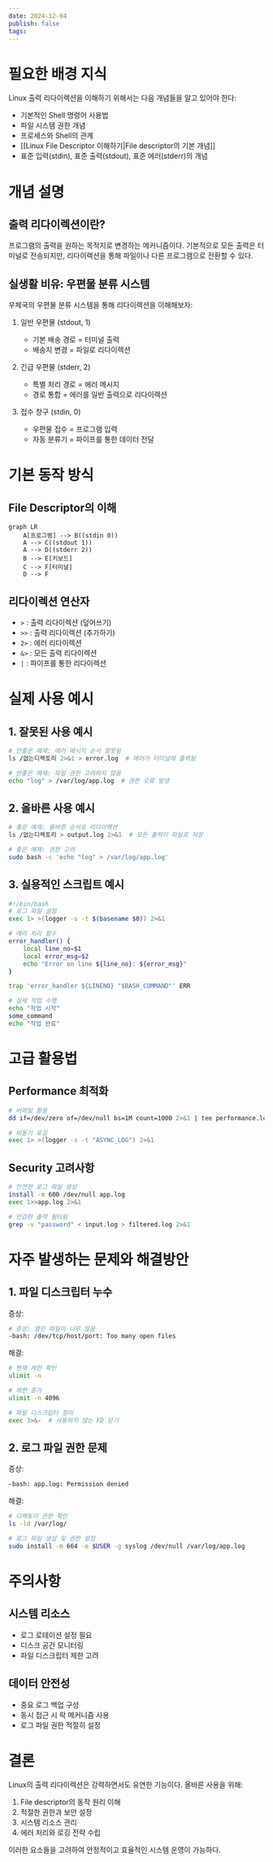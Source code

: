 ```yaml
---
date: 2024-12-04
publish: false
tags:
---
```

# 필요한 배경 지식
Linux 출력 리다이렉션을 이해하기 위해서는 다음 개념들을 알고 있어야 한다:
- 기본적인 Shell 명령어 사용법
- 파일 시스템 권한 개념
- 프로세스와 Shell의 관계
- [[Linux File Descriptor 이해하기|File descriptor의 기본 개념]]
- 표준 입력(stdin), 표준 출력(stdout), 표준 에러(stderr)의 개념

# 개념 설명

## 출력 리다이렉션이란?
프로그램의 출력을 원하는 목적지로 변경하는 메커니즘이다. 기본적으로 모든 출력은 터미널로 전송되지만, 리다이렉션을 통해 파일이나 다른 프로그램으로 전환할 수 있다.

## 실생활 비유: 우편물 분류 시스템
우체국의 우편물 분류 시스템을 통해 리다이렉션을 이해해보자:

1. 일반 우편물 (stdout, 1)
   - 기본 배송 경로 = 터미널 출력
   - 배송지 변경 = 파일로 리다이렉션

2. 긴급 우편물 (stderr, 2)
   - 특별 처리 경로 = 에러 메시지
   - 경로 통합 = 에러를 일반 출력으로 리다이렉션

3. 접수 창구 (stdin, 0)
   - 우편물 접수 = 프로그램 입력
   - 자동 분류기 = 파이프를 통한 데이터 전달

# 기본 동작 방식

## File Descriptor의 이해
```mermaid
graph LR
    A[프로그램] --> B((stdin 0))
    A --> C((stdout 1))
    A --> D((stderr 2))
    B --> E[키보드]
    C --> F[터미널]
    D --> F
```

## 리다이렉션 연산자
- `>` : 출력 리다이렉션 (덮어쓰기)
- `>>` : 출력 리다이렉션 (추가하기)
- `2>` : 에러 리다이렉션
- `&>` : 모든 출력 리다이렉션
- `|` : 파이프를 통한 리다이렉션

# 실제 사용 예시

## 1. 잘못된 사용 예시
```bash
# 안좋은 예제: 에러 메시지 순서 잘못됨
ls /없는디렉토리 2>&1 > error.log  # 에러가 터미널에 출력됨

# 안좋은 예제: 파일 권한 고려하지 않음
echo "log" > /var/log/app.log  # 권한 오류 발생
```

## 2. 올바른 사용 예시
```bash
# 좋은 예제: 올바른 순서로 리다이렉션
ls /없는디렉토리 > output.log 2>&1  # 모든 출력이 파일로 저장

# 좋은 예제: 권한 고려
sudo bash -c 'echo "log" > /var/log/app.log'
```

## 3. 실용적인 스크립트 예시
```bash
#!/bin/bash
# 로그 파일 설정
exec 1> >(logger -s -t $(basename $0)) 2>&1

# 에러 처리 함수
error_handler() {
    local line_no=$1
    local error_msg=$2
    echo "Error on line ${line_no}: ${error_msg}"
}

trap 'error_handler ${LINENO} "$BASH_COMMAND"' ERR

# 실제 작업 수행
echo "작업 시작"
some_command
echo "작업 완료"
```

# 고급 활용법

## Performance 최적화
```bash
# 버퍼링 활용
dd if=/dev/zero of=/dev/null bs=1M count=1000 2>&1 | tee performance.log

# 비동기 로깅
exec 1> >(logger -s -t "ASYNC_LOG") 2>&1
```

## Security 고려사항
```bash
# 안전한 로그 파일 생성
install -m 600 /dev/null app.log
exec 1>>app.log 2>&1

# 민감한 출력 필터링
grep -v "password" < input.log > filtered.log 2>&1
```

# 자주 발생하는 문제와 해결방안

## 1. 파일 디스크립터 누수
증상:
```bash
# 증상: 열린 파일이 너무 많음
-bash: /dev/tcp/host/port: Too many open files
```

해결:
```bash
# 현재 제한 확인
ulimit -n

# 제한 증가
ulimit -n 4096

# 파일 디스크립터 정리
exec 3>&-  # 사용하지 않는 FD 닫기
```

## 2. 로그 파일 권한 문제
증상:
```bash
-bash: app.log: Permission denied
```

해결:
```bash
# 디렉토리 권한 확인
ls -ld /var/log/

# 로그 파일 생성 및 권한 설정
sudo install -m 664 -o $USER -g syslog /dev/null /var/log/app.log
```

# 주의사항

## 시스템 리소스
- 로그 로테이션 설정 필요
- 디스크 공간 모니터링
- 파일 디스크립터 제한 고려

## 데이터 안전성
- 중요 로그 백업 구성
- 동시 접근 시 락 메커니즘 사용
- 로그 파일 권한 적절히 설정

# 결론
Linux의 출력 리다이렉션은 강력하면서도 유연한 기능이다. 올바른 사용을 위해:
1. File descriptor의 동작 원리 이해
2. 적절한 권한과 보안 설정
3. 시스템 리소스 관리
4. 에러 처리와 로깅 전략 수립

이러한 요소들을 고려하여 안정적이고 효율적인 시스템 운영이 가능하다.